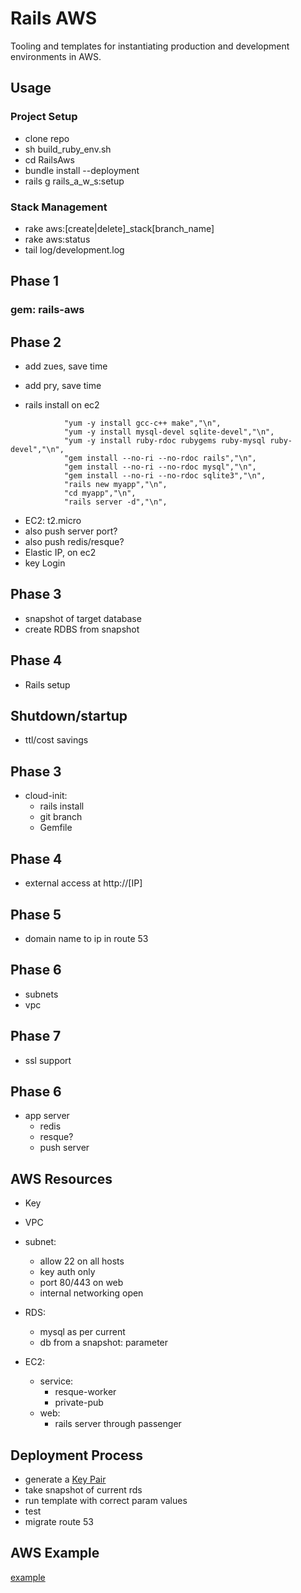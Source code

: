 # Rails AWS

Tooling and templates for instantiating production and development environments in AWS.

## Usage

### Project Setup
* clone repo
* sh build_ruby_env.sh
* cd RailsAws
* bundle install --deployment
* rails g rails_a_w_s:setup

### Stack Management
* rake aws:[create|delete]_stack[branch_name]
* rake aws:status
* tail log/development.log

## Phase 1
### gem: rails-aws

## Phase 2
* add zues, save time
* add pry, save time

* rails install on ec2

```
            "yum -y install gcc-c++ make","\n",
            "yum -y install mysql-devel sqlite-devel","\n",
            "yum -y install ruby-rdoc rubygems ruby-mysql ruby-devel","\n",
            "gem install --no-ri --no-rdoc rails","\n",
            "gem install --no-ri --no-rdoc mysql","\n",
            "gem install --no-ri --no-rdoc sqlite3","\n",
            "rails new myapp","\n",
            "cd myapp","\n",
            "rails server -d","\n",
```

* EC2: t2.micro
* also push server port?
* also push redis/resque?
* Elastic IP, on ec2
* key Login

## Phase 3
* snapshot of target database
* create RDBS from snapshot

## Phase 4
* Rails setup

## Shutdown/startup
* ttl/cost savings

## Phase 3
* cloud-init:
	* rails install
	* git branch
	* Gemfile

## Phase 4
* external access at http://[IP] 

## Phase 5
* domain name to ip in route 53

## Phase 6
* subnets
* vpc

## Phase 7
* ssl support

## Phase 6
* app server
	* redis
	* resque?
	* push server

## AWS Resources
* Key
* VPC
* subnet:
	* allow 22 on all hosts
	* key auth only
	* port 80/443 on web
	* internal networking open

* RDS: 
	* mysql as per current
	* db from a snapshot: parameter

* EC2:
	* service: 
		* resque-worker
		* private-pub
	* web: 
		* rails server through passenger 

## Deployment Process
* generate a [Key Pair](http://docs.aws.amazon.com/AWSCloudFormation/latest/UserGuide/cfn-console-create-keypair.html)
* take snapshot of current rds
* run template with correct param values
* test
* migrate route 53

## AWS Example

[example](http://docs.aws.amazon.com/AWSCloudFormation/latest/UserGuide/cloudformation-waitcondition-article.html)
